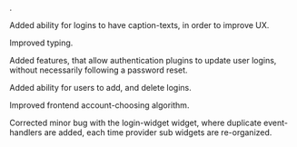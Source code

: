 .

Added ability for logins to have caption-texts, in order to improve UX.

Improved typing.

Added features, that allow authentication plugins to update user logins, without necessarily following a password reset.

Added ability for users to add, and delete logins.

Improved frontend account-choosing algorithm. 

Corrected minor bug with the login-widget widget, where duplicate event-handlers are added, each time provider sub widgets are re-organized.

